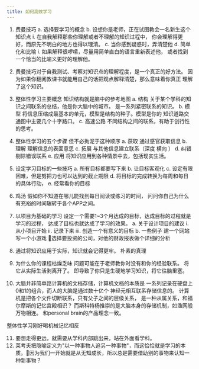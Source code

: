 ```yaml
---
title: 如何高效学习
---
```

1. 费曼技巧
    a. 选择要学习的概念
    b. 设想你是老师，正在试图教会一名新生这个知识点
        i. 在自我解释那些你理解或者不理解的知识过程中，
        你会理解得更好，而原先不明白的地方也得以理清。
    c. 当你感到疑惑时，弄清楚他
    d. 简单化和比喻
        i. 如果解释很啰嗦，尽量用简单直白的语言重新表述他，
        或者找到一个恰当的比喻义更好的理解他。


2. 费曼技巧对于自我测试、考察对知识点的理解程度，是一个真正的好方法。
   因为如果你翻阅教课书就能用自己的话把观点解释清楚，那么意味着你真正
   理解了这个知识。

3. 整体性学习主要概念
    知识结构就是脑中的参考地图
    a. 结构
        关于某个学科的知识之间联系的总结，他是你大脑中的城市。
        是一系列紧密联系的知识。
    b. 模型
        将信息压缩成最基本的单元，模型是结构的种子。模型是你的
        知识道路交通图中主要几个十字路口。
    c. 高速公路
        不同结构之间的联系，有助于创行性的思考。

4. 整体性学习的五个步骤
    但不必拘泥于这种顺序
    a. 获取 通过感官获取信息
    b. 理解 理解信息的表面意思
    c. 拓展 与其他信息建立联系（深度 横向 ）
    d. 纠错 剔除错误联系
    e. 应用 将知识应用到各种情景中去，包括现实生活。

5. 设定学习目标的一些技巧
    a. 所有目标都要写下来
    b. 让目标客观化
    c. 设定有限困难，但是努把力也可以达到的截止期限
    d. 将目标的完成转换为每周和每日的具体行动，
    e. 经常看你的目标

6. 鸡汤
    假如你不知道在哪儿能找到每日阅读或练习的时间，
    问问你自己为什么有充裕的时间辗转于各个APP之间。

7. 以项目为基础的学习
    设定一个需要1~3个月达成的目标，达成目标的过程就是学习的过程，
    达成了目标也就达成了学习的效果。
    a. 关于设计项目的建议
        i. 从小项目开始
        ii. 记录下来
        iii. 创造一个有意义的目标
    b. 一些例子
        建一个网站 写一个小游戏 选择要投资的公司，对他的财政报表做个详细的分析

8. 通过将知识应用于实际，知识就会记得更牢。
    朴素的真理

9. 为什么你的课程枯燥乏味
    问题可能在于老师教你时没有和你的经验联系。
    将它从实际生活剥离开了。
    即导致了你只是生硬地学习知识，将它往脑里塞。

10. 大脑并非简单路计算机的文档存储，计算机文档的本质是
一系列记录在硬盘上0和1的组合，而人的大脑是通过数十亿个
神经元相互联系存储信息的。
    计算机是把各个文件切断联系，只有父子之间的层级关系，
    是一种从属关系，和福尔摩斯的记忆宫殿相识？
    而斯科特杨推崇的是大脑本身的存储机制，如渔网般万物相连。
    和personal brain的产品理念一致。

整体性学习刚好喝机械记忆相反

11. 要想走得更远，就需要从学科内部跳出来，站在外面看学科。
12. 莱考夫把隐喻定义为"以一种事物人追另一种事物"，而这恰恰就是学习的本质。因为我们一开始就是从无知成长，所以总是需要借助别的事物来认知一种新事物？
